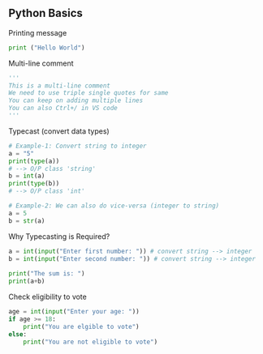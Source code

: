 ## Python Basics

Printing message
```py
print ("Hello World")
```

Multi-line comment
```py
'''
This is a multi-line comment
We need to use triple single quotes for same
You can keep on adding multiple lines
You can also Ctrl+/ in VS code
'''
```

Typecast (convert data types)
```py
# Example-1: Convert string to integer
a = "5"
print(type(a))
# --> O/P class 'string'
b = int(a)
print(type(b))
# --> O/P class 'int'

# Example-2: We can also do vice-versa (integer to string)
a = 5
b = str(a)
```

Why Typecasting is Required?
```py
a = int(input("Enter first number: ")) # convert string --> integer
b = int(input("Enter second number: ")) # convert string --> integer
 
print("The sum is: ")
print(a+b)
```

Check eligibility to vote
```py
age = int(input("Enter your age: "))
if age >= 18:
    print("You are elgible to vote")
else:
    print("You are not eligible to vote")
```

